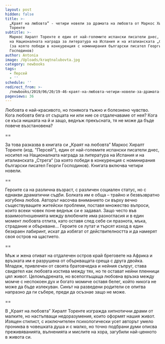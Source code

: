 ```yaml
---
layout: post
hidden: false
title: >-
  „Краят на любовта” - четири новели за драмата на любовта от Маркос Хиралт
  Торенте
subtitle: >-
  Маркос Хиралт Торенте е един от най-големите испански писатели днес, носител
  на Националната награда за литература на Испания и на италианската „Стрега“
  (за която победи в конкуренция с номинирания български писател Георги
  Господинов)
author: Antonia
image: /Uploads/kraqtnalubovta.jpg
category: newbooks
tags:
  - Персей
  - ''
schedule: ''
redirect_from: >-
  /newbooks/2019/06/20/19-46-краят-на-любовта-четири-новели-за-драмата-на-любовта-от-маркос-хиралт-торенте
pageviews: 36
---
```

Любовта е най-красивото, но понякога тъжно и болезнено чувство. Кога любовта бяга от сърцата ни или ние се отдалечаваме от нея? Кога се къса нишката на й и защо, веднъж прекъсната, тя не може да бъде повече възстановена?

\==

За това разказва в книгата си „Краят на любовта” Маркос Хиралт Торенте (изд. "Персей"), един от най-големите испански писатели днес, носител на Националната награда за литература на Испания и на италианската „Стрега“ (за която победи в конкуренция с номинирания български писател Георги Господинов). Книгата включва четири новели.

\==

Героите са на различна възраст, с различен социален статус, но с еднакви драматични съдби. Болката им е обща – трайно и безвъзвратно изгубена любов. Авторът насочва вниманието си върху вечно съществуващите житейски проблеми, поставя множество въпроси, които всеки човек поне веднъж си е задавал. Защо често във взаимоотношенията между влюбените има разногласия и в един момент любовта отлита, като оставя след себе си празнота, мъка, страдание и объркване… Героите се лутат и търсят изход в един безкраен лабиринт, искат да избягат от действителността и да намерят своя остров на щастието.

\==

Мъж и жена отиват на отдалечен остров край бреговете на Африка и връзката им е разрушена от объркващата среща с друга двойка. Младеж, привлечен от своята братовчедка и нейния съпруг, става свидетел как любовта изстива между тях, но те остават нейни пленници цял живот. Целомъдрената, но всепоглъщаща любовна връзка между момче с неспокоен дух и богато момиче оставя белег, който никога не може да бъде излекуван. Синът на разведени родители се опитва напразно да ги събере, преди да осъзнае защо не може. 

\==

В „Краят на любовта” Хиралт Торенте изгражда хипнотични драми от малките, но настъпващи недоразумения, които оформят нашия живот. Изящен стилист, с изключителен психологически усет авторът умело прониква в човешката душа и с малко, но точно подбрани думи описва преживяванията, вълненията и мислите на хора, загубили най-ценното в живота си.
